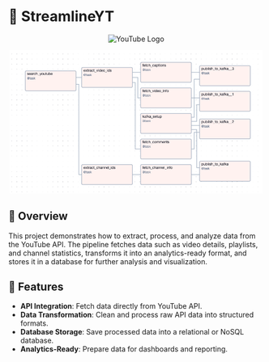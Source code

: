 # 🎥 StreamlineYT 

<p align="center">
  <img src="https://upload.wikimedia.org/wikipedia/commons/4/42/YouTube_icon_%282013-2017%29.png" alt="YouTube Logo" width="300"/>
</p>
<p align="center">
  <img src="./img/new_dag.png" alt="YouTube Logo" width="500"/>
</p>


## 📖 Overview  
This project demonstrates how to extract, process, and analyze data from the YouTube API. The pipeline fetches data such as video details, playlists, and channel statistics, transforms it into an analytics-ready format, and stores it in a database for further analysis and visualization.  

## 🚀 Features  
- **API Integration**: Fetch data directly from YouTube API.  
- **Data Transformation**: Clean and process raw API data into structured formats.  
- **Database Storage**: Save processed data into a relational or NoSQL database.  
- **Analytics-Ready**: Prepare data for dashboards and reporting.
